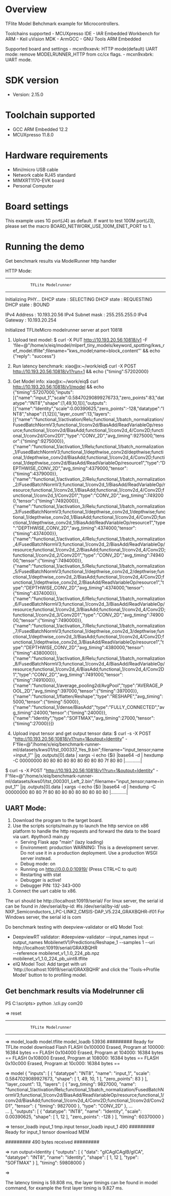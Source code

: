 Overview
========

TFlite Model Behchmark example for Microcontrollers.

Toolchains supported
    - MCUXpresso IDE
    - IAR Embedded Workbench for ARM
    - Keil uVision MDK
    - ArmGCC - GNU Tools ARM Embedded

Supported board and settings
    - mcxn9xxevk:
      HTTP mode(default)
      UART mode: remove MODELRUNNER_HTTP from cc/cx flags.
    - mcxn9xxbrk:
      UART mode.
      


SDK version
===========
- Version: 2.15.0

Toolchain supported
===================
- GCC ARM Embedded  12.2
- MCUXpresso  11.8.0

Hardware requirements
=====================
- Mini/micro USB cable
- Network cable RJ45 standard
- MIMXRT1170-EVK board
- Personal Computer

Board settings
==============
This example uses 1G port(J4) as default. If want to test 100M port(J3), please set the macro BOARD_NETWORK_USE_100M_ENET_PORT to 1.

Running the demo
================

Get benchmark results via ModelRunner http handler

HTTP Mode:
*************************************************
               TFLite Modelrunner
*************************************************
Initializing PHY...
 DHCP state       : SELECTING
 DHCP state       : REQUESTING
 DHCP state       : BOUND

 IPv4 Address     : 10.193.20.56
 IPv4 Subnet mask : 255.255.255.0
 IPv4 Gateway     : 10.193.20.254

Initialized TFLiteMicro modelrunner server at port 10818

1. Upload test model:
  $ curl -X PUT http://10.193.20.56:10818/v1 -F 'file=@"/home/x/eiq/model/mlperf_tiny_models/keyword_spotting/kws_ref_model.tflite";filename="kws_model;name=block_content"' && echo 
  {"reply": "success"}
2. Run latency benchmark:
  xiao@x:~/work/eiq$ curl -X POST http://10.193.20.56:10818/v1?run=1 && echo 
  {"timing":57202000}
3. Get Model info:
  xiao@x:~/work/eiq$ curl http://10.193.20.56:10818/v1/model && echo
{"timing":57207000,"inputs":[{"name":"input_1","scale":0.58470290899276733,"zero_points":83,"datatype":"INT8","shape":[1,49,10,1]}],"outputs":[{"name":"Identity","scale":0.00390625,"zero_points":-128,"datatype":"INT8","shape":[1,12]}],"layer_count":13,"layers":[{"name":"functional_1/activation/Relu;functional_1/batch_normalization/FusedBatchNormV3;functional_1/conv2d/BiasAdd/ReadVariableOp/resource;functional_1/conv2d/BiasAdd;functional_1/conv2d_4/Conv2D;functional_1/conv2d/Conv2D1","type":"CONV_2D","avg_timing":9275000,"tensor":{"timing":9275000}},{"name":"functional_1/activation_1/Relu;functional_1/batch_normalization_1/FusedBatchNormV3;functional_1/depthwise_conv2d/depthwise;functional_1/depthwise_conv2d/BiasAdd;functional_1/conv2d_4/Conv2D;functional_1/depthwise_conv2d/BiasAdd/ReadVariableOp/resource1","type":"DEPTHWISE_CONV_2D","avg_timing":4379000,"tensor":{"timing":4379000}},{"name":"functional_1/activation_2/Relu;functional_1/batch_normalization_2/FusedBatchNormV3;functional_1/conv2d_1/BiasAdd/ReadVariableOp/resource;functional_1/conv2d_1/BiasAdd;functional_1/conv2d_4/Conv2D;functional_1/conv2d_1/Conv2D1","type":"CONV_2D","avg_timing":7492000,"tensor":{"timing":7492000}},{"name":"functional_1/activation_3/Relu;functional_1/batch_normalization_3/FusedBatchNormV3;functional_1/depthwise_conv2d_1/depthwise;functional_1/depthwise_conv2d_1/BiasAdd;functional_1/conv2d_4/Conv2D;functional_1/depthwise_conv2d_1/BiasAdd/ReadVariableOp/resource1","type":"DEPTHWISE_CONV_2D","avg_timing":4374000,"tensor":{"timing":4374000}},{"name":"functional_1/activation_4/Relu;functional_1/batch_normalization_4/FusedBatchNormV3;functional_1/conv2d_2/BiasAdd/ReadVariableOp/resource;functional_1/conv2d_2/BiasAdd;functional_1/conv2d_4/Conv2D;functional_1/conv2d_2/Conv2D1","type":"CONV_2D","avg_timing":7494000,"tensor":{"timing":7494000}},{"name":"functional_1/activation_5/Relu;functional_1/batch_normalization_5/FusedBatchNormV3;functional_1/depthwise_conv2d_2/depthwise;functional_1/depthwise_conv2d_2/BiasAdd;functional_1/conv2d_4/Conv2D;functional_1/depthwise_conv2d_2/BiasAdd/ReadVariableOp/resource1","type":"DEPTHWISE_CONV_2D","avg_timing":4374000,"tensor":{"timing":4374000}},{"name":"functional_1/activation_6/Relu;functional_1/batch_normalization_6/FusedBatchNormV3;functional_1/conv2d_3/BiasAdd/ReadVariableOp/resource;functional_1/conv2d_3/BiasAdd;functional_1/conv2d_4/Conv2D;functional_1/conv2d_3/Conv2D1","type":"CONV_2D","avg_timing":7490000,"tensor":{"timing":7490000}},{"name":"functional_1/activation_7/Relu;functional_1/batch_normalization_7/FusedBatchNormV3;functional_1/depthwise_conv2d_3/depthwise;functional_1/depthwise_conv2d_3/BiasAdd;functional_1/conv2d_4/Conv2D;functional_1/depthwise_conv2d_3/BiasAdd/ReadVariableOp/resource1","type":"DEPTHWISE_CONV_2D","avg_timing":4380000,"tensor":{"timing":4380000}},{"name":"functional_1/activation_8/Relu;functional_1/batch_normalization_8/FusedBatchNormV3;functional_1/conv2d_4/BiasAdd/ReadVariableOp/resource;functional_1/conv2d_4/BiasAdd;functional_1/conv2d_4/Conv2D1","type":"CONV_2D","avg_timing":7491000,"tensor":{"timing":7491000}},{"name":"functional_1/average_pooling2d/AvgPool","type":"AVERAGE_POOL_2D","avg_timing":397000,"tensor":{"timing":397000}},{"name":"functional_1/flatten/Reshape","type":"RESHAPE","avg_timing":5000,"tensor":{"timing":5000}},{"name":"functional_1/dense/BiasAdd","type":"FULLY_CONNECTED","avg_timing":24000,"tensor":{"timing":24000}},{"name":"Identity","type":"SOFTMAX","avg_timing":27000,"tensor":{"timing":27000}}]}

4. Upload input tensor and get output tensor data:
  $ curl -s -X POST "http://10.193.20.56:10818/v1?run=1&output=Identity" -F'file=@"/home/x/eiq/benchmark-runner-ml/datasets/kws01/tst_000337_Yes_9.bin";filename="input_tensor;name=input_1"' |jq .outputs[0].data | xargs -i   echo  {$i} |base64 -d | hexdump -C
  00000000  80 80 80 80 80 80 80 80  80 7f 80 80              |............|

  $ curl -s -X POST "http://10.193.20.56:10818/v1?run=1&output=Identity" -F'file=@"/home/x/eiq/benchmark-runner-ml/datasets/kws01/tst_000301_Left_2.bin";filename="input_tensor;name=input_1"' |jq .outputs[0].data | xargs -i   echo  {$i} |base64 -d | hexdump -C
  00000000  80 80 7f 80 80 80 80 80  80 80 80 80              |............|

UART Mode:
----------------------------------------

 1. Download the program to the target board.
 2. Use the scripts scripts/main.py to launch the http service on x86 platform to handle the http requests and forward the data to the board via uart.
   #python3 main.py
     * Serving Flask app "main" (lazy loading)
     * Environment: production
       WARNING: This is a development server. Do not use it in a production deployment.
       Use a production WSGI server instead.
     * Debug mode: on
     * Running on http://0.0.0.0:10919/ (Press CTRL+C to quit)
     * Restarting with stat
     * Debugger is active!
     * Debugger PIN: 132-343-000
 3. Connect the uart cable to x86.

The uri should be http://localhost:10919/serial/<board-serial-id>
For linux server, the serial id can be found in /dev/serial/by-id:
  #ls /dev/serial/by-id/
   usb-NXP_Semiconductors_LPC-LINK2_CMSIS-DAP_V5.224_GRAXBQHR-if01
For Windows server, the serial id is com<x>

Do benchmark testing with deepview-validator or eIQ Model Tool:
  - DeepviewRT validator:
    #deepview-validator --input_names input --output_names MobilenetV1/Predictions/Reshape_1 --samples 1 --uri http://localhost:10919/serial/GRAXBQHR \
       --reference mobilenet_v1_1.0_224_pb.npz mobilenet_v1_1.0_224_pb_uint8.tflite
  - eIQ Model Tool:
   Add target with uri 'http://localhost:10919/serial/GRAXBQHR' and click the 'Tools->Profile Model' button to to profiling model.

Get benchmark results via Modelrunner cli
-----------------------------------------

PS C:\scripts> python .\cli.py com20

=> reset
*************************************************
               TFLite Modelrunner
*************************************************

=> model_loadb model.tflite
 model_loadb 53936
######### Ready for TFLite model download Flash
FLASH 0x100000 Erased, Program at 100000: 16384 bytes  ==
FLASH 0x104000 Erased, Program at 104000: 16384 bytes  ==
FLASH 0x108000 Erased, Program at 108000: 16384 bytes  ==
FLASH 0x10c000 Erased, Program at 10c000: 16384 bytes  ==

=> model
{
  "inputs": [
    {
      "datatype": "INT8",
      "name": "input_1",
      "scale": 0.5847029089927673,
      "shape": [
        1,
        49,
        10,
        1
      ],
      "zero_points": 83
    }
  ],
  "layer_count": 13,
  "layers": [
 {
      "avg_timing": 9827000,
      "name": "functional_1/activation/Relu;functional_1/batch_normalization/FusedBatchNormV3;functional_1/conv2d/BiasAdd/ReadVariableOp/resource;functional_1/conv2d/BiasAdd;functional_1/conv2d_4/Conv2D;functional_1/conv2d/Conv2D1",
      "tensor": {
        "timing": 9827000
      },
      "type": "CONV_2D"
    },
      ...  
      ...
  ],
  "outputs": [
    {
      "datatype": "INT8",
      "name": "Identity",
      "scale": 0.00390625,
      "shape": [
        1,
        12
      ],
      "zero_points": -128
    }
  ],
  "timing": 60370000
}

=> tensor_loadb input_1 tmp.input
tensor_loadb input_1 490
######### Ready for input_1 tensor download  MEM

######### 490 bytes received #########

=> run output=Identity
{
  "outputs": [
    {
      "data": "gICAgICAgIB/gICA",
      "datatype": "INT8",
      "name": "Identity",
      "shape": [
        1,
        12
      ],
      "type": "SOFTMAX"
    }
  ],
  "timing": 59808000
}

=>


The latency timing is 59.808 ms, the layer timings can be found in model command, for example the first layer timing is 9.827 ms.
